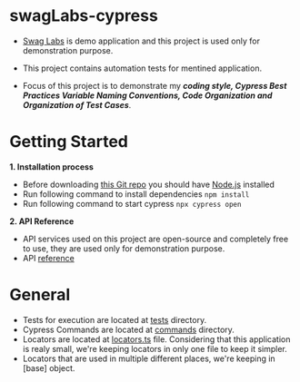 # swagLabs-cypress

- [Swag Labs](http://teststore.automationtesting.co.uk/) is demo application and this project is used only for demonstration purpose.
- This project contains automation tests for mentined application.

- Focus of this project is to demonstrate my **_coding style, Cypress Best Practices Variable Naming Conventions, Code Organization and Organization of Test Cases_**.

# Getting Started

**1. Installation process**

- Before downloading [this Git repo](https://github.com/MareDz/swagLabs-cypress.git) you should have [Node.js](https://nodejs.org/en/download) installed
- Run following command to install dependencies `npm install`
- Run following command to start cypress `npx cypress open`

**2. API Reference**

- API services used on this project are open-source and completely free to use, they are used only for demonstration purpose.
- API [reference](https://randomuser.me/)

# General

- Tests for execution are located at [tests]([https://github.com/MareDz/mystore-pw-ts/tree/main/tests](https://github.com/MareDz/swagLabs-cypress/tree/main/cypress/tests)) directory.
- Cypress Commands are located at [commands](https://github.com/MareDz/swagLabs-cypress/tree/main/cypress/support/commands) directory.
- Locators are located at [locators.ts](https://github.com/MareDz/swagLabs-cypress/blob/main/cypress/support/locators.ts) file. Considering that this application is realy small, we're keeping locators in only one file to keep it simpler.
- Locators that are used in multiple different places, we're keeping in [base] object.
